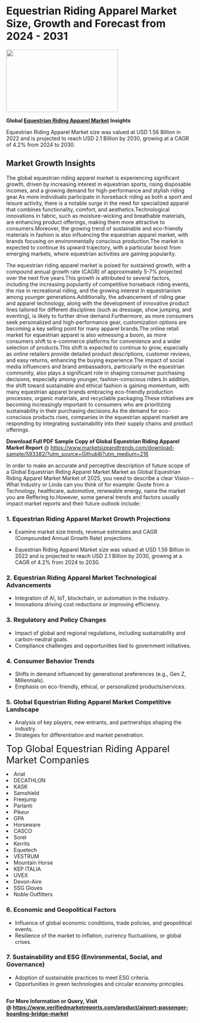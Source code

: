 <H1>Equestrian Riding Apparel Market Size, Growth and Forecast from 2024 - 2031</H1><img class="aligncenter size-medium wp-image-584254" src="https://thirdeyenews.in/wp-content/uploads/2024/09/Global-Market-Research-300x168.jpeg" alt="" width="300" height="168" /><p><strong>Global&nbsp;<a href="https://www.marketsizeandtrends.com/download-sample/593382/?utm_source=Github8j?utm_medium=216">Equestrian Riding Apparel Market</a> Insights</strong></p><p>Equestrian Riding Apparel Market size was valued at USD 1.56 Billion in 2022 and is projected to reach USD 2.1 Billion by 2030, growing at a CAGR of 4.2% from 2024 to 2030.</p><p><h2>Market Growth Insights</h2> <p>The global equestrian riding apparel market is experiencing significant growth, driven by increasing interest in equestrian sports, rising disposable incomes, and a growing demand for high-performance and stylish riding gear.As more individuals participate in horseback riding as both a sport and leisure activity, there is a notable surge in the need for specialized apparel that combines functionality, comfort, and aesthetics.Technological innovations in fabric, such as moisture-wicking and breathable materials, are enhancing product offerings, making them more attractive to consumers.Moreover, the growing trend of sustainable and eco-friendly materials in fashion is also influencing the equestrian apparel market, with brands focusing on environmentally conscious production.The market is expected to continue its upward trajectory, with a particular boost from emerging markets, where equestrian activities are gaining popularity.</p> <p>The equestrian riding apparel market is poised for sustained growth, with a compound annual growth rate (CAGR) of approximately 5-7% projected over the next five years.This growth is attributed to several factors, including the increasing popularity of competitive horseback riding events, the rise in recreational riding, and the growing interest in equestrianism among younger generations.Additionally, the advancement of riding gear and apparel technology, along with the development of innovative product lines tailored for different disciplines (such as dressage, show jumping, and eventing), is likely to further drive demand.Furthermore, as more consumers seek personalized and high-performance gear, customization options are becoming a key selling point for many apparel brands.The online retail market for equestrian apparel is also witnessing a boom, as more consumers shift to e-commerce platforms for convenience and a wider selection of products.This shift is expected to continue to grow, especially as online retailers provide detailed product descriptions, customer reviews, and easy returns, enhancing the buying experience.The impact of social media influencers and brand ambassadors, particularly in the equestrian community, also plays a significant role in shaping consumer purchasing decisions, especially among younger, fashion-conscious riders.In addition, the shift toward sustainable and ethical fashion is gaining momentum, with many equestrian apparel brands embracing eco-friendly production processes, organic materials, and recyclable packaging.These initiatives are becoming increasingly important to consumers who are prioritizing sustainability in their purchasing decisions.As the demand for eco-conscious products rises, companies in the equestrian apparel market are responding by integrating sustainability into their supply chains and product offerings.</p><p><span class=""><strong>Download Full PDF Sample Copy of Global Equestrian Riding Apparel Market Report</strong> @ <a href="https://www.marketsizeandtrends.com/download-sample/593382/?utm_source=Github8j?utm_medium=216" target="_blank">https://www.marketsizeandtrends.com/download-sample/593382/?utm_source=Github8j?utm_medium=216</a></span></p><p>In order to make an accurate and perceptive description of future scope of a Global&nbsp;Equestrian Riding Apparel Market Market as Global&nbsp;Equestrian Riding Apparel Market Market of 2025, you need to describe a clear Vision &ndash; What Industry or Linda can you think of for example: Quote from a Technology, healthcare, automotive, renewable energy, name the market you are Reffering to.However, some general trends and factors usually impact market reports and their future outlook include:</p><h3>1.&nbsp;<strong>Equestrian Riding Apparel Market Growth Projections</strong></h3><ul><li>Examine market size trends, revenue estimates and CAGR (Compounded Annual Growth Rate) projections.</li><li><p>Equestrian Riding Apparel Market size was valued at USD 1.56 Billion in 2022 and is projected to reach USD 2.1 Billion by 2030, growing at a CAGR of 4.2% from 2024 to 2030.</p></li></ul><h3>2.&nbsp;<strong>Equestrian Riding Apparel Market Technological Advancements</strong></h3><ul><li>Integration of AI, IoT, blockchain, or automation in the industry.</li><li>Innovations driving cost reductions or improving efficiency.</li></ul><h3>3.&nbsp;<strong>Regulatory and Policy Changes</strong></h3><ul><li>Impact of global and regional regulations, including sustainability and carbon-neutral goals.</li><li>Compliance challenges and opportunities tied to government initiatives.</li></ul><h3>4.&nbsp;<strong>Consumer Behavior Trends</strong></h3><ul><li>Shifts in demand influenced by generational preferences (e.g., Gen Z, Millennials).</li><li>Emphasis on eco-friendly, ethical, or personalized products/services.</li></ul><h3>5.&nbsp;<strong>Global Equestrian Riding Apparel Market Competitive Landscape</strong></h3><ul><li>Analysis of key players, new entrants, and partnerships shaping the industry.</li><li>Strategies for differentiation and market penetration.</li></ul><p data-pm-slice="1 1 []"><span style="color: inherit; font-family: inherit; font-size: 25px;">Top Global Equestrian Riding Apparel Market Companies</span></p><div class="" data-test-id=""><p><li>Ariat</li><li> DECATHLON</li><li> KASK</li><li> Samshield</li><li> Freejump</li><li> Parlanti</li><li> Pikeur</li><li> GPA</li><li> Horseware</li><li> CASCO</li><li> Sorel</li><li> Kerrits</li><li> Equetech</li><li> VESTRUM</li><li> Mountain Horse</li><li> KEP ITALIA</li><li> UVEX</li><li> Devon-Aire</li><li> SSG Gloves</li><li> Noble Outfitters</li></p></div><h3>6.&nbsp;<strong>Economic and Geopolitical Factors</strong></h3><ul><li>Influence of global economic conditions, trade policies, and geopolitical events.</li><li>Resilience of the market to inflation, currency fluctuations, or global crises.</li></ul><h3>7.&nbsp;<strong>Sustainability and ESG (Environmental, Social, and Governance)</strong></h3><ul><li>Adoption of sustainable practices to meet ESG criteria.</li><li>Opportunities in green technologies and circular economy principles.</li></ul><h2><strong style="font-size: 14px;">For More Information or Query, Visit @&nbsp;</strong><a style="background-color: #ffffff; font-size: 14px;" href="https://www.marketsizeandtrends.com/report/equestrian-riding-apparel-market/" target="_blank">https://www.verifiedmarketreports.com/product/airport-passenger-boarding-bridge-market</a></h2>